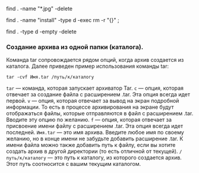 find . -name "*.jpg" -delete

find . -name "install" -type d -exec rm -r "{}" \;

find . -type d -empty -delete

### Создание архива из одной папки (каталога).

Команда tar сопровождается рядом опций, когда архив создается из каталога. Далее приведен пример использования команды tar:

`tar -cvf Имя.tar /путь/к/каталогу`

`tar` — команда, которая запускает архиватор Tar.
`c` — опция, которая отвечает за создание файла с расширением .tar. Эта опция всегда идет первой.
`v` — опция, которая отвечает за вывод на экран подробной информации. То есть в процессе архивирования на экране будут отображаться файлы, которые отправляются в файл с расширением .tar. Вводите эту опцию по желанию.
`f` — опция, которая отвечает за присвоение имени файлу с расширением .tar. Эта опция всегда идет последней.
`Имя.tar` — это имя архива. Введите любое имя по своему желанию, но в конце имени не забудьте добавить расширение .tar. К имени файла можно также добавить путь к файлу, если вы хотите создать архив в другой директории (то есть отличной от текущей).
`/путь/к/каталогу` — это путь к каталогу, из которого создается архив. Этот путь соотносится с вашим текущим каталогом.
